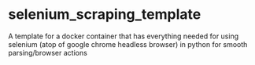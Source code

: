 # selenium_scraping_template
A template for a docker container that has everything needed for using selenium (atop of google chrome headless browser) in python for smooth parsing/browser actions
